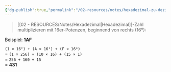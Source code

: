 ```yaml
---
{"dg-publish":true,"permalink":"/02-resources/notes/hexadezimal-zu-dezimal/","tags":["mathe/hexadezimal"],"noteIcon":"","updated":"2025-03-23T01:41:06.000+01:00"}
---
```


>[[02 - RESOURCES/Notes/Hexadezimal\|Hexadezimal]]-Zahl multiplizieren mit 16er-Potenzen, beginnend von rechts (16⁰):

Beispiel: **1AF**

`(1 × 16²) + (A × 16¹) + (F × 16⁰)`  
= `(1 × 256) + (10 × 16) + (15 × 1)`  
= `256 + 160 + 15`  
= **431**
